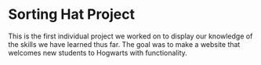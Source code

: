 # Sorting Hat Project
This is the first individual project we worked on to display our knowledge of the skills we have learned thus far. The goal was to make a website that welcomes new students to Hogwarts with functionality.

#
